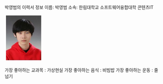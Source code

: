 박영범의 이력서
정보
이름: 박영범
소속: 한림대학교 소프트웨어융합대학 콘텐츠IT

![img](./20155321.jpg)

가장 좋아하는 교과목 : 가상현실
가장 좋아하는 음식 : 비빔밥
가장 좋아하는 운동 : 줄넘기
